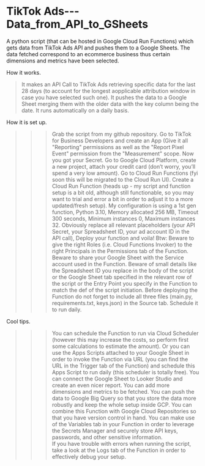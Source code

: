 # TikTok Ads---Data_from_API_to_GSheets
A python script (that can be hosted in Google Cloud Run Functions) which gets data from TikTok Ads API and pushes them to a Google Sheets. 
The data fetched correspond to an ecommerce business thus certain dimensions and metrics have been selected.

How it works.
> It makes an API Call to TikTok Ads retrieving specific data for the last 28 days (to account for the longest aopplicable attribution window in case you have selected such one).
> It pushes the data to a Google Sheet merging them with the older data with the key column being the date.
> It runs automatically on a daily basis.

How it is set up.
>>> Grab the script from my github repository.
>>> Go to TikTok for Business Developers and create an App (Give it all "Reporting" permissions as well as the "Report Pixel Event" permission from the "Measurement" scope. Now you got your Secret. 
>>> Go to Google Cloud Platform, create a new project, attach your credit card (don’t worry, you’ll spend a very low amount).
>>> Go to Cloud Run Functions (fyi soon this will be migrated to the Cloud Run UI).
>>> Create a Cloud Run Function (heads up - my script and function setup is a bit old, although still functionable, so you may want to trial and error a bit in order to adjust it to a more updated/fresh setup). My configuration is using a 1st gen function, Python 3.10, Memory allocated 256 MB, Timeout 300 seconds, Minimum instances 0, Maximum instances 32.
>>> Obviously replace all relevant placeholders (your API Secret, your Spreadsheet ID, your ad account ID in the API call),
>>> Deploy your function and voila!
Btw:
>>> Beware to give the right Roles (i.e. Cloud Functions Invoker) to the right Principals in the Permissions tab of the Function.
>>> Beware to share your Google Sheet with the Service account used in the Function.
>>> Beware of small details like the Spreadsheet ID you replace in the body of the script or the Google Sheet tab specified in the relevant row of the script or the Entry Point you specify in the Function to match the def of the script initiation.
>>> Before deploying the Function do not forget to include all three files (main.py, requirements.txt, keys.json) in the Source tab.
>>> Schedule it to run daily.

Cool tips.
>>> You can schedule the Function to run via Cloud Scheduler (however this may increase the costs, so perform first some calculations to estimate the amount). Or you can use the Apps Scripts attached to your Google Sheet in order to invoke the Function via URL (you can find the URL in the Trigger tab of the Function) and schedule this Apps Script to run daily (this scheduler is totally free).
>>> You can connect the Google Sheet to Looker Studio and create an even nicer report.
>>> You can add more dimensions and metrics to be fetched.
>>> You can push the data to Google Big Query so that you store the data more robustly and keep the whole setup inside GCP.
>>> You can combine this Function with Google Cloud Repositories so that you have version control in hand.
>>> You can make use of the Variables tab in your Function in order to leverage the Secrets Manager and securely store API keys, passwords, and other sensitive information.  
>>> If you have trouble with errors when running the script, take a look at the Logs tab of the Function in order to effectively debug your setup.
